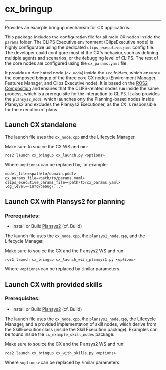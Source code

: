 # cx_bringup
---
Provides an example bringup mechanism for CX applications.

This package includes the configuration file for all main CX nodes inside the `params` folder. The CLIPS Executive environment (ClipsExecutive node) is highly configurable using the dedicated `clips_executive.yaml` config file. The developer could configure most of the CX's behavior, such as defining multiple agents and scenarios, or the debugging level of CLIPS. The rest of the core nodes are configured using the `cx_params.yaml` file.

It provides a dedicated node (`cx_node`) inside the `src` folders, which ensures the composed bringup of the three core CX nodes (Environment Manager, Features Manager, and Clips Executive node). It is based on the [ROS2 Composition](https://docs.ros.org/en/galactic/Tutorials/Composition.html) and ensures that the CLIPS-related nodes run inside the same process, which is a prerequisite for the interaction to CLIPS. It also provides the `plansys2_node`, which launches only the Planning-based nodes inside Plansys2 and excludes the Plansys2 Executioner, as the CX is responsible for the execution of plans.

## Launch CX standalone
The launch file uses the `cx_node.cpp` and the Lifecycle Manager.

Make sure to source the CX WS and run:

```
ros2 launch cx_bringup cx_launch.py <options>
```
Where `<options>` can be replaced by, for example:
```
model_file=<path/to/domain.pddl>
cx_params_file=<path/to/params.yaml>
clips_executive_params_file=<path/to/cx_params.yaml>
log_level=<info/debug/...>
```

## Launch CX with Plansys2 for planning
### Prerequisites:
- Install or Build [Plansys2](https://navigation.ros.org/build_instructions/index.html#) (cf. Build)

The launch file uses the `cx_node.cpp`, the `plansys2_node.cpp`, and the Lifecycle Manager.

Make sure to source the CX and the Plansys2 WS and run:

```
ros2 launch cx_bringup cx_launch_with_plansys2.py <options>
```
Where `<options>` can be replaced by similar parameters.

## Launch CX with provided skills
### Prerequisites:
- Install or Build [Plansys2](https://navigation.ros.org/build_instructions/index.html#) (cf. Build)

The launch file uses the `cx_node.cpp`, the `plansys2_node.cpp`, the Lifecycle Manager, and a provided implementation of skill nodes, which derive from the SkillExecution class (inside the Skill Execution package). Examples can be found inside the `cx_example_skill_nodes` package.

Make sure to source the CX and the Plansys2 WS and run:

```
ros2 launch cx_bringup cx_with_skills.py <options>
```
Where `<options>` can be replaced by similar parameters.
